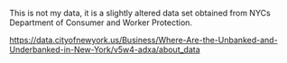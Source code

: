 This is not my data, it is a slightly altered data set obtained from NYCs Department of Consumer and Worker Protection. 

https://data.cityofnewyork.us/Business/Where-Are-the-Unbanked-and-Underbanked-in-New-York/v5w4-adxa/about_data
